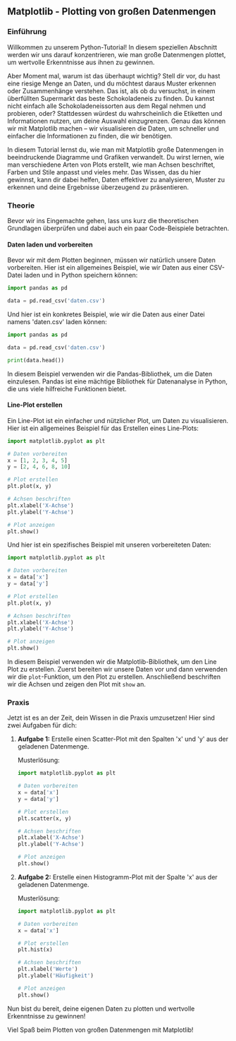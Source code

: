 ## Matplotlib - Plotting von großen Datenmengen

### Einführung

Willkommen zu unserem Python-Tutorial! In diesem speziellen Abschnitt werden wir uns darauf konzentrieren, wie man große Datenmengen plottet, um wertvolle Erkenntnisse aus ihnen zu gewinnen.

Aber Moment mal, warum ist das überhaupt wichtig? Stell dir vor, du hast eine riesige Menge an Daten, und du möchtest daraus Muster erkennen oder Zusammenhänge verstehen. Das ist, als ob du versuchst, in einem überfüllten Supermarkt das beste Schokoladeneis zu finden. Du kannst nicht einfach alle Schokoladeneissorten aus dem Regal nehmen und probieren, oder? Stattdessen würdest du wahrscheinlich die Etiketten und Informationen nutzen, um deine Auswahl einzugrenzen. Genau das können wir mit Matplotlib machen – wir visualisieren die Daten, um schneller und einfacher die Informationen zu finden, die wir benötigen.

In diesem Tutorial lernst du, wie man mit Matplotlib große Datenmengen in beeindruckende Diagramme und Grafiken verwandelt. Du wirst lernen, wie man verschiedene Arten von Plots erstellt, wie man Achsen beschriftet, Farben und Stile anpasst und vieles mehr. Das Wissen, das du hier gewinnst, kann dir dabei helfen, Daten effektiver zu analysieren, Muster zu erkennen und deine Ergebnisse überzeugend zu präsentieren.

### Theorie

Bevor wir ins Eingemachte gehen, lass uns kurz die theoretischen Grundlagen überprüfen und dabei auch ein paar Code-Beispiele betrachten.

#### Daten laden und vorbereiten

Bevor wir mit dem Plotten beginnen, müssen wir natürlich unsere Daten vorbereiten. Hier ist ein allgemeines Beispiel, wie wir Daten aus einer CSV-Datei laden und in Python speichern können:

```python
import pandas as pd

data = pd.read_csv('daten.csv')
```

Und hier ist ein konkretes Beispiel, wie wir die Daten aus einer Datei namens 'daten.csv' laden können:

```python
import pandas as pd

data = pd.read_csv('daten.csv')

print(data.head())
```

In diesem Beispiel verwenden wir die Pandas-Bibliothek, um die Daten einzulesen. Pandas ist eine mächtige Bibliothek für Datenanalyse in Python, die uns viele hilfreiche Funktionen bietet.

#### Line-Plot erstellen

Ein Line-Plot ist ein einfacher und nützlicher Plot, um Daten zu visualisieren. Hier ist ein allgemeines Beispiel für das Erstellen eines Line-Plots:

```python
import matplotlib.pyplot as plt

# Daten vorbereiten
x = [1, 2, 3, 4, 5]
y = [2, 4, 6, 8, 10]

# Plot erstellen
plt.plot(x, y)

# Achsen beschriften
plt.xlabel('X-Achse')
plt.ylabel('Y-Achse')

# Plot anzeigen
plt.show()
```

Und hier ist ein spezifisches Beispiel mit unseren vorbereiteten Daten:

```python
import matplotlib.pyplot as plt

# Daten vorbereiten
x = data['x']
y = data['y']

# Plot erstellen
plt.plot(x, y)

# Achsen beschriften
plt.xlabel('X-Achse')
plt.ylabel('Y-Achse')

# Plot anzeigen
plt.show()
```

In diesem Beispiel verwenden wir die Matplotlib-Bibliothek, um den Line Plot zu erstellen. Zuerst bereiten wir unsere Daten vor und dann verwenden wir die `plot`-Funktion, um den Plot zu erstellen. Anschließend beschriften wir die Achsen und zeigen den Plot mit `show` an.

### Praxis

Jetzt ist es an der Zeit, dein Wissen in die Praxis umzusetzen! Hier sind zwei Aufgaben für dich:

1. **Aufgabe 1:** Erstelle einen Scatter-Plot mit den Spalten 'x' und 'y' aus der geladenen Datenmenge.

   Musterlösung:
   ```python
   import matplotlib.pyplot as plt

   # Daten vorbereiten
   x = data['x']
   y = data['y']

   # Plot erstellen
   plt.scatter(x, y)

   # Achsen beschriften
   plt.xlabel('X-Achse')
   plt.ylabel('Y-Achse')

   # Plot anzeigen
   plt.show()
   ```

2. **Aufgabe 2:** Erstelle einen Histogramm-Plot mit der Spalte 'x' aus der geladenen Datenmenge.

   Musterlösung:
   ```python
   import matplotlib.pyplot as plt

   # Daten vorbereiten
   x = data['x']

   # Plot erstellen
   plt.hist(x)

   # Achsen beschriften
   plt.xlabel('Werte')
   plt.ylabel('Häufigkeit')

   # Plot anzeigen
   plt.show()
   ```

Nun bist du bereit, deine eigenen Daten zu plotten und wertvolle Erkenntnisse zu gewinnen!

Viel Spaß beim Plotten von großen Datenmengen mit Matplotlib!